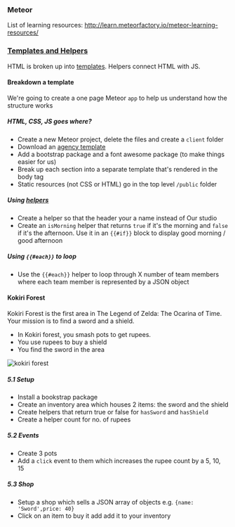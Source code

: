 ### Meteor ###

List of learning resources: http://learn.meteorfactory.io/meteor-learning-resources/


### [Templates and Helpers](https://book.discovermeteor.com/chapter/templates) ###
HTML is broken up into [templates](http://docs.meteor.com/#/basic/defining-templates). Helpers connect HTML with JS.

#### Breakdown a template ####
We're going to create a one page Meteor `app` to help us understand how the structure works

##### HTML, CSS, JS goes where? #####
* Create a new Meteor project, delete the files and create a `client` folder
* Download an [agency template](http://ironsummitmedia.github.io/startbootstrap-agency/)
* Add a bootstrap package and a font awesome package (to make things easier for us)
* Break up each section into a separate template that's rendered in the body tag
* Static resources (not CSS or HTML) go in the top level `/public` folder

##### Using [helpers](http://docs.meteor.com/#/basic/Template-helpers) #####
* Create a helper so that the header your a name instead of Our studio
* Create an `isMorning` helper that returns `true` if it's the morning and `false` if it's the afternoon. Use it in an `{{#if}}` block to display good morning / good afternoon

##### Using `{{#each}}` to loop #####
* Use the `{{#each}}` helper to loop through X number of team members where each team member is represented by a JSON object

#### Kokiri Forest ####
Kokiri Forest is the first area in The Legend of Zelda: The Ocarina of Time. Your mission is to find a sword and a shield.

* In Kokiri forest, you smash pots to get rupees.
* You use rupees to buy a shield
* You find the sword in the area

![kokiri forest](http://www.zelda.com/ocarina3d/_ui/img/worldmap/screenshots/kokiri-forest-2.jpg)

##### 5.1 Setup #####
* Install a bookstrap package
* Create an inventory area which houses 2 items: the sword and the shield
* Create helpers that return true or false for `hasSword` and `hasShield`
* Create a helper count for no. of rupees

##### 5.2 Events #####
* Create 3 pots
* Add a `click` event to them which increases the rupee count by a 5, 10, 15

##### 5.3 Shop ######
* Setup a shop which sells a JSON array of objects e.g. `{name: 'Sword',price: 40}`
* Click on an item to buy it add add it to your inventory
